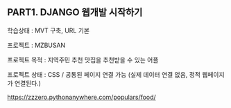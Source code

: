 PART1. DJANGO 웹개발 시작하기
-

  학습상태 : MVT 구축, URL 기본

  프로젝트 : MZBUSAN

  프로젝트 목적 : 지역주민 추천 맛집을 추천받을 수 있는 어플

  프로젝트 상태 : CSS / 공통된 페이지 연결 가능 (실제 데이터 연결 없음, 정적 웹페이지가 연결된다.)


  https://zzzero.pythonanywhere.com/populars/food/
